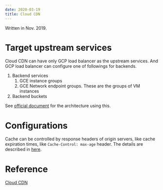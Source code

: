 ```yaml
---
date: 2020-03-19
title: Cloud CDN
---
```

Written in Nov. 2019.


# Target upstream services
Cloud CDN can have only GCP load balancer as the upstream services.
And GCP load balancer can configure one of followings for backends.

1. Backend services
    1. GCE instance groups
    1. GCE Network endpoint groups. These are the groups of VM instances
1. Backend buckets

See [official document](https://cloud.google.com/cdn/docs/overview) for the architecture using this.


# Configurations
Cache can be controlled by response headers of origin servers, like cache expiration times, like `Cache-Control: max-age` header.
The details are described in [here](https://cloud.google.com/cdn/docs/caching#expiration).


# Reference
[Cloud CDN](https://cloud.google.com/cdn/docs/overview)
